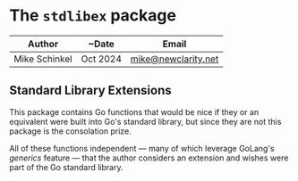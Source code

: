 
# The `stdlibex` package


|Author| ~Date    | Email                 |
|---|----------|-----------------------|
|Mike Schinkel| Oct 2024 | <mike@newclarity.net> |


## Standard Library Extensions

This package contains Go functions that would be nice if they or an equivalent were built into Go's standard library, but since they are not this package is the consolation prize.

All of these functions independent — many of which leverage GoLang's _generics_ feature — that the author considers an extension and wishes were part of the Go standard library.